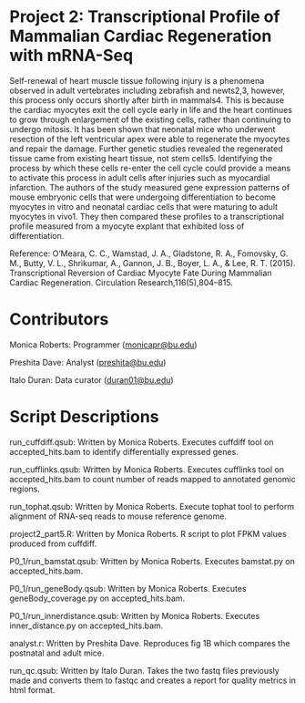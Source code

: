 # Project 2: Transcriptional Profile of Mammalian Cardiac Regeneration with mRNA-Seq

  Self-renewal of heart muscle tissue following injury is a phenomena observed in adult vertebrates including zebrafish and newts2,3, however, this process only occurs shortly after birth in mammals4. This is because the cardiac myocytes exit the cell cycle early in life and the heart continues to grow through enlargement of the existing cells, rather than continuing to undergo mitosis. It has been shown that neonatal mice who underwent resection of the left ventricular apex were able to regenerate the myocytes and repair the damage. Further genetic studies revealed the regenerated tissue came from existing heart tissue, not stem cells5. Identifying the process by which these cells re-enter the cell cycle could provide a means to activate this process in adult cells after injuries such as myocardial infarction. 
	The authors of the study measured gene expression patterns of mouse embryonic cells that were undergoing differentiation to become myocytes in vitro and neonatal cardiac cells that were maturing to adult myocytes in vivo1. They then compared these profiles to a transcriptional profile measured from a myocyte explant that exhibited loss of differentiation.
  
Reference: O’Meara, C. C., Wamstad, J. A., Gladstone, R. A., Fomovsky, G. M., Butty, V. L., Shrikumar, A., Gannon, J. B., Boyer, L. A., & Lee, R. T. (2015). Transcriptional Reversion of Cardiac Myocyte Fate During Mammalian Cardiac Regeneration. Circulation Research,116(5),804–815.

# Contributors

Monica Roberts: Programmer (monicapr@bu.edu)

Preshita Dave: Analyst (preshita@bu.edu)

Italo Duran: Data curator (duran01@bu.edu)

# Script Descriptions

run_cuffdiff.qsub: Written by Monica Roberts. Executes cuffdiff tool on accepted_hits.bam to identify differentially expressed genes.

run_cufflinks.qsub: Written by Monica Roberts. Executes cufflinks tool on accepted_hits.bam to count number of reads mapped to annotated genomic regions.

run_tophat.qsub: Written by Monica Roberts. Execute tophat tool to perform alignment of RNA-seq reads to mouse reference genome.

project2_part5.R: Written by Monica Roberts. R script to plot FPKM values produced from cuffdiff.

P0_1/run_bamstat.qsub: Written by Monica Roberts. Executes bamstat.py on accepted_hits.bam.

P0_1/run_geneBody.qsub: Written by Monica Roberts. Executes geneBody_coverage.py on accepted_hits.bam.

P0_1/run_innerdistance.qsub: Written by Monica Roberts. Executes inner_distance.py on accepted_hits.bam.

analyst.r: Written by Preshita Dave. Reproduces fig 1B which compares the postnatal and adult mice.

run_qc.qsub: Written by Italo Duran. Takes the two fastq files previously made and converts them to fastqc and creates a report for quality metrics in html format.



